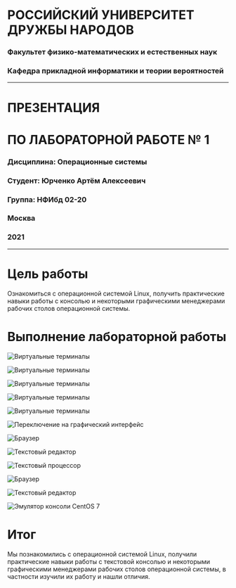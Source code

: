 # **РОССИЙСКИЙ УНИВЕРСИТЕТ ДРУЖБЫ НАРОДОВ**

### **Факультет физико-математических и естественных наук**
### **Кафедра прикладной информатики и теории вероятностей**

---
# **ПРЕЗЕНТАЦИЯ**
# **ПО ЛАБОРАТОРНОЙ РАБОТЕ № 1**
### Дисциплина: Операционные системы



### Студент: Юрченко Артём Алексеевич
### Группа: НФИбд 02-20

### **Москва**
### 2021

---
# Цель работы

Ознакомиться с операционной системой Linux, получить практические навыки работы с консолью и некоторыми графическими менеджерами рабочих столов операционной
системы.

# Выполнение лабораторной работы

![Виртуальные терминалы](https://sun9-23.userapi.com/impg/KaCTaXyFq2OLrQ2hTh2_W_IeBkzolsCT5XoDqA/F27v4qSfQkA.jpg?size=810x607&quality=96&sign=4edb034baf5e002bc9ec333fd8217430&type=album)

![Виртуальные терминалы](https://sun9-13.userapi.com/impg/-wfh9NVGPze-QsMhGwmgJIlN0vbHkoIAz4iB5w/LYYs7Z0emtk.jpg?size=859x650&quality=96&sign=8609d91f516a63fb26dac0b25ac5f635&type=album)

![Виртуальные терминалы](https://sun9-4.userapi.com/impg/L0En_q92NeS7KMxHEJDj6hKfRcKBrQ6j1yefMA/rRB-ESIap0I.jpg?size=811x610&quality=96&sign=dbce77c69f737b1854d93790d1da8ea7&type=album)

![Виртуальные терминалы](https://sun9-42.userapi.com/impg/zjXAkqQlu95EZsD0ZGlECFbJY2zsiJv4x2cq7A/D37Qod5F4DU.jpg?size=819x623&quality=96&sign=06a900f78de36f93dea94744700a12a4&type=album)

![Виртуальные терминалы](https://sun9-88.userapi.com/impg/8dmZBKQyzhpZ079QYH0DzWn9iJ_nRkHyV_ftNA/Q0vHX3jpq1I.jpg?size=892x652&quality=96&sign=36dfa524e3f5a42183c10bb8e440a4e6&type=album)

![Переключение на графический интерфейс](https://sun9-1.userapi.com/impg/xoucvom7CHZENjpVCq2qNsMADV-0h6l6oLybbg/e846F0HGRrI.jpg?size=1402x907&quality=96&sign=68ea7e1fb6018eb964d35db3d553307b&type=album)

![Браузер](https://sun9-18.userapi.com/impg/8llUAux3XEC0xtKQoIgGAGioVsqBXHFAS5rTyw/ulM1LS6JOv8.jpg?size=839x630&quality=96&sign=daa4aaff6ebe2052934d108551757276&type=album)

![Текстовый редактор ](https://sun9-1.userapi.com/impg/xoucvom7CHZENjpVCq2qNsMADV-0h6l6oLybbg/e846F0HGRrI.jpg?size=1402x907&quality=96&sign=68ea7e1fb6018eb964d35db3d553307b&type=album)

![Текстовый процессор](https://sun9-47.userapi.com/impg/zm-4VHPHY2h9nehUcv9knkSihsTeRP_AaG9YIw/HgdgfQ6_BeY.jpg?size=1235x902&quality=96&sign=ee87a07e6ba7602b0fa0b35a40c955eb&type=album)

![Браузер](https://sun9-63.userapi.com/impg/sYgGDVs3-b5Omv-acEyKCOe-ghqPsOcl4kEATQ/4eNRYmSnd50.jpg?size=1273x944&quality=96&sign=45158ac75f71aa7a4f96ada5c701971f&type=album)

![Текстовый редактор](https://sun9-59.userapi.com/impg/Uk0qmmNAXGVnewYOlqwAtbHP-CZvDdo9yAnAVQ/kDYKwnMLjgA.jpg?size=1236x926&quality=96&sign=7659be36b42ba3c9a5f1d49e3411411d&type=album)

![Эмулятор консоли CentOS 7](https://sun9-51.userapi.com/impg/J6eBWQ4LAzuatGKlUu4ycQijRBUg-17yY-p-YA/8_ggu-B_rq4.jpg?size=745x492&quality=96&sign=2bd31a0003071e4dd5671ee0482e1023&type=album)

# Итог

Мы познакомились с операционной системой Linux, получили практические навыки работы с текстовой консолью и некоторыми графическими менеджерами рабочих столов операционной системы, в частности изучили их работу и нашли отличия.


